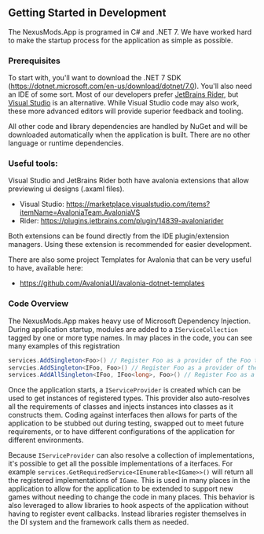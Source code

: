 ﻿## Getting Started in Development


The NexusMods.App is programed in C# and .NET 7. We have worked hard to make the startup process for the application as simple as possible.


### Prerequisites

To start with, you'll want to download the .NET 7 SDK (https://dotnet.microsoft.com/en-us/download/dotnet/7.0). You'll also need an IDE of some sort. Most of our developers prefer [JetBrains Rider](https://www.jetbrains.com/rider/), but [Visual Studio](https://visualstudio.microsoft.com/downloads/) is an alternative. While Visual Studio code may also work, these more advanced editors will provide superior feedback and tooling.

All other code and library dependencies are handled by NuGet and will be downloaded automatically when the application is built.
There are no other language or runtime dependencies.

### Useful tools:
Visual Studio and JetBrains Rider both have avalonia extensions that allow previewing ui designs (.axaml files).
- Visual Studio:  https://marketplace.visualstudio.com/items?itemName=AvaloniaTeam.AvaloniaVS
- Rider: https://plugins.jetbrains.com/plugin/14839-avaloniarider

Both extensions can be found directly from the IDE plugin/extension managers.
Using these extension is recommended for easier development.

There are also some project Templates for Avalonia that can be very useful to have, available here:
- https://github.com/AvaloniaUI/avalonia-dotnet-templates

### Code Overview

The NexusMods.App makes heavy use of Microsoft Dependency Injection. During application startup, modules are added to a `IServiceCollection` tagged by one or more type names. In may places in the code, you can see many examples of this registration

```csharp
services.AddSingleton<Foo>() // Register Foo as a provider of the Foo type
servcies.AddSingleton<IFoo, Foo>() // Register Foo as a provider of the IFoo interface
services.AddAllSingleton<IFoo, IFoo<long>, Foo>() // Register Foo as a provider of
```

Once the application starts, a `IServiceProvider` is created which can be used to get instances of registered types. This provider also auto-resolves all the requirements of classes and injects instances into classes as it constructs them.
Coding against interfaces then allows for parts of the application to be stubbed out during testing, swapped out to meet future requirements, or to have different configurations of the application for different environments.

Because `IServiceProvider` can also resolve a collection of implementations, it's possible to get all the possible implementations of a iterfaces. For example `services.GetRequiredService<IEnumerable<IGame>>()`
will return all the registered implementations of `IGame`. This is used in many places in the application to allow for the application to be extended to support new games without needing to change the code in many places.
This behavior is also leveraged to allow libraries to hook aspects of the application without having to register event callbacks. Instead libraries register themselves in the DI system and the framework calls them as needed.
